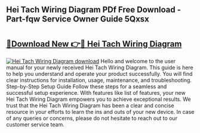 ## Hei Tach Wiring Diagram PDf Free Download - Part-fqw Service Owner Guide 5Qxsx

# <h2><a href="http://dfq8ba.blite.top/?on=Hei+Tach+Wiring+Diagram">🔗Download New 👉🔴 Hei Tach Wiring Diagram</a></h2>

[![Hei Tach Wiring Diagram download](https://i.imgur.com/lujVjoI.png)](http://dfq8ba.blite.top/?on=Hei+Tach+Wiring+Diagram)
Hello and welcome to the user manual for your newly received Hei Tach Wiring Diagram. This guide is here to help you understand and operate your product successfully. You will find clear instructions for installation, usage, maintenance, and troubleshooting. Step-by-Step Setup Guide Follow these steps for a seamless and successful setup experience. With features like list of features, your new Hei Tach Wiring Diagram empowers you to achieve exceptional results. We trust that the Hei Tach Wiring Diagram has been a clear and concise resource in your efforts to learn the ins and outs of your new device. In case of any queries or concerns, please do not hesitate to reach out to our customer service team.
